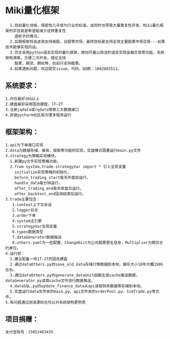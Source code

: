 

Miki量化框架  
====
	  1.目前量化领域，保密性几乎成为行业的标准，这同时也导致大量重复性开发，Miki量化框架的宗旨就是希望能减少这种重复性
	    造轮子的情况。  
	  2.后期框架将会逐渐支持美股、日股等市场，最终目标是支持全球主要股票市场交易---如果技术能够实现的话。
	  3.完全采用python语言实现的量化框架，原则尽量以简洁的语言实现金融交易等功能，系统架构清晰，方便二次开发，理论支持
	    股票、期货、期权等，目前只支持股票。  
	  4.如果遇到问题，欢迎提交issue、代码，QQ群：1042883511。  

系统要求：
----	
	1.内存最好16G以上
	2.硬盘最好采用固态硬盘，1T~2T
	3.注册jqdata或rqdata等第三方数据接口
	4.安装pycharm社区版方便多程序运行
	
框架架构：  
----
	1.api为下单接口实现  
	2.data为数据存储、接收、提取等功能的实现，实盘模式需要运行main.py文件  
	3.strategy为策略实现模块，  
	  1.新建py文件实现策略功能，   
	  2.from system.trade.strategyVar import * 引入全局变量  
	    initialize实现策略的初始化，
	    before_trading_start每天开盘前运行，  
	    handle_data每分钟运行，
	    after_trading_end每天收盘后运行，
	    after_backtest_end回测结束后运行。  
	3.trade主要包含：
	   1.context上下文会话
	   2.logger日志
	   3.order下单
	   4.system主引擎
	   5.strategyVar全局变量
	   6.types数据类型
	   7.dataGenerator数据推送
	   8.others.yaml为一些配置，ChangeDict为公司股票更名信息，Multiplier为期货合约单位。   
	4.运行前：
	  1.建议配备一块1T-2T的固态硬盘
	  2.通过dataOthers.py的save_old_data存储行情数据到本地，缓存大小10年大概150G左右，
	  3.通过dataOthers.py的generate_dataUnit函数生成cache推送数据，dataGenerator.py读取cache文件进行数据推送，  
	  4.dataSQL.py的update_finance_data从api读取财务数据等存储到本地。  
	  5.实盘运行data文件夹的main.py，api文件夹的orderPool.py，SimTrade.py等文件。
	5.有问题通过阅读源码也可以对系统架构更熟悉  


项目捐赠：  
---
	支付宝账号：15012463435



























